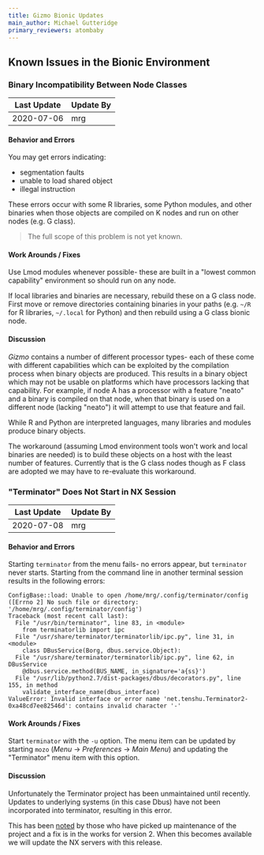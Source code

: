 ```yaml
---
title: Gizmo Bionic Updates
main_author: Michael Gutteridge
primary_reviewers: atombaby
---
```


## Known Issues in the Bionic Environment

### Binary Incompatibility Between Node Classes

| Last Update  | Update By  |
|--------------|------------|
| 2020-07-06   | mrg        |

#### Behavior and Errors

You may get errors indicating:

 - segmentation faults
 - unable to load shared object
 - illegal instruction

These errors occur with some R libraries, some Python modules, and other binaries when those objects are compiled on K nodes and run on other nodes (e.g. G class).

> The full scope of this problem is not yet known.

#### Work Arounds / Fixes

Use Lmod modules whenever possible- these are built in a "lowest common capability" environment so should run on any node.

If local libraries and binaries are necessary, rebuild these on a G class node.  First move or remove directories containing binaries in your paths (e.g. `~/R` for R libraries, `~/.local` for Python) and then rebuild using a G class bionic node.

#### Discussion

_Gizmo_ contains a number of different processor types- each of these come with different capabilities which can be exploited by the compilation process when binary objects are produced.  This results in a binary object which may not be usable on platforms which have processors lacking that capability.  For example, if node A has a processor with a feature "neato" and a binary is compiled on that node, when that binary is used on a different node (lacking "neato") it will attempt to use that feature and fail.

While R and Python are interpreted languages, many libraries and modules produce binary objects.

The workaround (assuming Lmod environment tools won't work and local binaries are needed) is to build these objects on a host with the least number of features.  Currently that is the G class nodes though as F class are adopted we may have to re-evaluate this workaround.

### "Terminator" Does Not Start in NX Session

| Last Update  | Update By  |
|--------------|------------|
| 2020-07-08   | mrg        |

#### Behavior and Errors

Starting `terminator` from the menu fails- no errors appear, but `terminator` never starts.  Starting from the command line in another terminal session results in the following errors:

```
ConfigBase::load: Unable to open /home/mrg/.config/terminator/config ([Errno 2] No such file or directory: '/home/mrg/.config/terminator/config')
Traceback (most recent call last):
  File "/usr/bin/terminator", line 83, in <module>
    from terminatorlib import ipc
  File "/usr/share/terminator/terminatorlib/ipc.py", line 31, in <module>
    class DBusService(Borg, dbus.service.Object):
  File "/usr/share/terminator/terminatorlib/ipc.py", line 62, in DBusService
    @dbus.service.method(BUS_NAME, in_signature='a{ss}')
  File "/usr/lib/python2.7/dist-packages/dbus/decorators.py", line 155, in method
    validate_interface_name(dbus_interface)
ValueError: Invalid interface or error name 'net.tenshu.Terminator2-0xa48cd7ee82546d': contains invalid character '-'
```

#### Work Arounds / Fixes

Start `terminator` with the `-u` option.  The menu item can be updated by starting `mozo` (_Menu_ -> _Preferences_ -> _Main Menu_) and updating the "Terminator" menu item with this option.

#### Discussion

Unfortunately the Terminator project has been unmaintained until recently. Updates to underlying systems (in this case Dbus) have not been incorporated into terminator, resulting in this error.

This has been [noted](https://github.com/gnome-terminator/terminator/pull/88) by those who have picked up maintenance of the project and a fix is in the works for version 2.  When this becomes available we will update the NX servers with this release.
